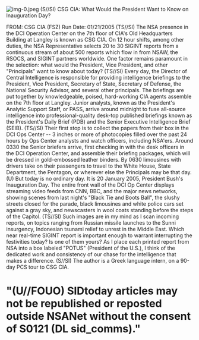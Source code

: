 ![img-0.jpeg](img-0.jpeg)
(S//SI) CSG CIA: What Would the President Want to Know on Inauguration Day?

FROM:
CSG CIA (FSZ)
Run Date: $01 / 21 / 2005$
(TS//SI) The NSA presence in the DCI Operation Center on the 7th floor of CIA's Old Headquarters Building at Langley is known as CSG CIA. On 12 hour shifts, among other duties, the NSA Representative selects 20 to 30 SIGINT reports from a continuous stream of about 500 reports which flow in from NSAW, the RSOCS, and SIGINT partners worldwide. One factor remains paramount in the selection: what would the President, Vice President, and other "Principals" want to know about today?
(TS//SI) Every day, the Director of Central Intelligence is responsible for providing intelligence briefings to the President, Vice President, Secretary of State, Secretary of Defense, the National Security Advisor, and several other principals. The briefings are put together by knowledgeable, poised, hard-working CIA agents assemble on the 7th floor at Langley. Junior analysts, known as the President's Analytic Support Staff, or PASS, arrive around midnight to fuse all-source intelligence into professional-quality desk-top published briefings known as the President's Daily Brief (PDB) and the Senior Executive Intelligence Brief (SEIB).
(TS//SI) Their first stop is to collect the papers from their box in the DCI Ops Center -- 3 inches or more of photocopies filled over the past 24 hours by Ops Center analysts and watch officers, including NSA'ers. Around 0330 the Senior briefers arrive, first checking in with the desk officers in the DCI Operation Center, and assemble their briefing packages, which will be dressed in gold-embossed leather binders. By 0630 limousines with drivers take on their passengers to travel to the White House, State Department, the Pentagon, or wherever else the Principals may be that day.
(U) But today is no ordinary day. It is 20 January 2005, President Bush's Inauguration Day. The entire front wall of the DCI Op Center displays streaming video feeds from CNN, BBC, and the major news networks, showing scenes from last night's "Black Tie and Boots Ball", the slushy streets closed for the parade, black limousines and white police cars set against a gray sky, and newscasters in wool coats standing before the steps of the Capitol.
(TS//SI) Such images are in my mind as I scan incoming reports, on topics ranging from Russian missile launches to the Sunni insurgency, Indonesian tsunami relief to unrest in the Middle East. Which near real-time SIGINT report is important enough to warrant interrupting the festivities today? Is one of them yours? As I place each printed report from NSA into a box labeled "POTUS" (President of the U.S.), I think of the dedicated work and consistency of our chase for the intelligence that makes a difference.
(S//SI) The author is a Greek language intern, on a 90-day PCS tour to CSG CIA.

# "(U//FOUO) SIDtoday articles may not be republished or reposted outside NSANet without the consent of S0121 (DL sid_comms)."
